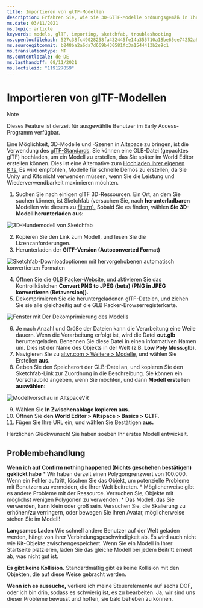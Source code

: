 ```yaml
---
title: Importieren von glTF-Modellen
description: Erfahren Sie, wie Sie 3D-GlTF-Modelle ordnungsgemäß in Ihre AltspaceVR-Funktionen importieren und Probleme beheben.
ms.date: 03/11/2021
ms.topic: article
keywords: models, glTF, importing, sketchfab, troubleshooting
ms.openlocfilehash: 527c38fc49028258fa432445fe14a355710a18be65ee74252a8c39bc1bfe5190
ms.sourcegitcommit: b248ba2a6da7d669b430581fc3a1544413b2e9c1
ms.translationtype: MT
ms.contentlocale: de-DE
ms.lasthandoff: 08/11/2021
ms.locfileid: "119127059"
---
```

# <a name="importing-gltf-models"></a>Importieren von glTF-Modellen

> [!NOTE]
> Dieses Feature ist derzeit für ausgewählte Benutzer im Early Access-Programm verfügbar.

Eine Möglichkeit, 3D-Modelle und -Szenen in Altspace zu bringen, ist die Verwendung des [glTF-Standards](https://en.wikipedia.org/wiki/GlTF). Sie können eine GLB-Datei (gepacktes glTF) hochladen, um ein Modell zu erstellen, das Sie später im World Editor erstellen können. Dies ist eine Alternative zum [Hochladen Ihrer eigenen Kits.](uploading-custom-kits.md) Es wird empfohlen, Modelle für schnelle Demos zu erstellen, da Sie Unity und Kits nicht verwenden müssen, wenn Sie die Leistung und Wiederverwendbarkeit maximieren möchten. 

1. Suchen Sie nach einigen glTF 3D-Ressourcen. Ein Ort, an dem Sie suchen können, ist Sketchfab (versuchen Sie, nach **herunterladbaren** Modellen wie diesem zu [filtern).](https://sketchfab.com/search?features=downloadable&q=low+poly+wolf&sort_by=-pertinence&type=models) Sobald Sie es finden, wählen **Sie 3D-Modell herunterladen aus:**

![3D-Hundemodell von Sketchfab](images/importing-models-img-01.png)

2. Kopieren Sie den Link zum Modell, und lesen Sie die Lizenzanforderungen. 
3. Herunterladen der **GlTF-Version (Autoconverted Format)**

![Sketchfab-Downloadoptionen mit hervorgehobenen automatisch konvertierten Formaten](images/importing-models-img-02.png)

4. Öffnen Sie die [GLB Packer-Website,](https://glb-packer.glitch.me) und aktivieren Sie das Kontrollkästchen **Convert PNG to JPEG (beta) (PNG in JPEG konvertieren (Betaversion)).**
5. Dekomprimieren Sie die heruntergeladenen glTF-Dateien, und ziehen Sie sie alle gleichzeitig auf die GLB Packer-Browserregisterkarte.

![Fenster mit Der Dekomprimierung des Modells](images/importing-models-img-03.png)

6. Je nach Anzahl und Größe der Dateien kann die Verarbeitung eine Weile dauern. Wenn die Verarbeitung erfolgt ist, wird die Datei **out.glb** heruntergeladen. Benennen Sie diese Datei in einen informativen Namen um. Dies ist der Name des Objekts in der Welt (z.B. **Low Poly Muss.glb**).
7. Navigieren Sie zu [altvr.com > Weitere > Modelle,](https://account.altvr.com/users/sign_in) und wählen Sie Erstellen **aus.**
8. Geben Sie den Speicherort der GLB-Datei an, und kopieren Sie den Sketchfab-Link zur Zuordnung in die Beschreibung. Sie können ein Vorschaubild angeben, wenn Sie möchten, und dann **Modell erstellen auswählen:**

![Modellvorschau in AltspaceVR](images/importing-models-img-04.png)

9. Wählen Sie **In Zwischenablage kopieren aus.**
10. Öffnen Sie **den World Editor > Altspace > Basics > GLTF.**
11. Fügen Sie Ihre URL ein, und wählen Sie Bestätigen **aus.**

Herzlichen Glückwunsch! Sie haben soeben Ihr erstes Modell entwickelt.

## <a name="troubleshooting"></a>Problembehandlung

**Wenn ich auf Confirm nothing happened **(Nichts** geschehen bestätigen) geklickt habe**
    * Wir haben derzeit einen Polygongrenzwert von 100.000. Wenn ein Fehler auftritt, löschen Sie das Objekt, um potenzielle Probleme mit Benutzern zu vermeiden, die Ihrer Welt beitreten.
    * Möglicherweise gibt es andere Probleme mit der Ressource. Versuchen Sie, Objekte mit möglichst wenigen Polygonen zu verwenden.
    * Das Modell, das Sie verwenden, kann klein oder groß sein. Versuchen Sie, die Skalierung zu erhöhen/zu verringern, oder bewegen Sie Ihren Avatar, möglicherweise stehen Sie im Modell!

**Langsames Laden** Wie schnell andere Benutzer auf der Welt geladen werden, hängt von ihrer Verbindungsgeschwindigkeit ab. Es wird auch nicht wie Kit-Objekte zwischengespeichert. Wenn Sie ein Modell in Ihrer Startseite platzieren, laden Sie das gleiche Modell bei jedem Beitritt erneut ab, was nicht gut ist.

**Es gibt keine Kollision.** Standardmäßig gibt es keine Kollision mit den Objekten, die auf diese Weise gebracht werden.

**Wenn ich es aussuche,** verliere ich meine Steuerelemente auf sechs DOF, oder ich bin drin, sodass es schwierig ist, es zu bearbeiten. Ja, wir sind uns dieser Probleme bewusst und hoffen, sie bald beheben zu können.  
